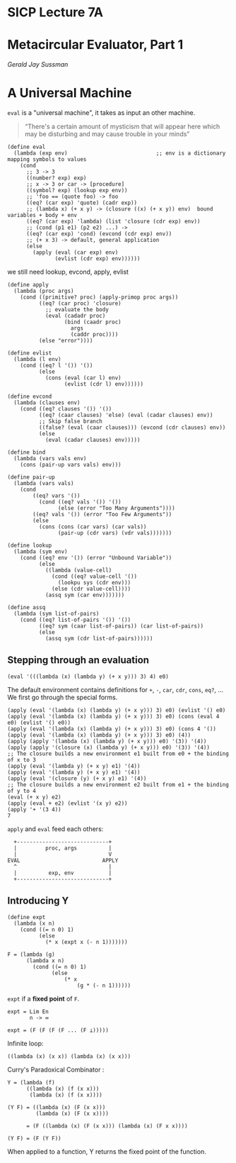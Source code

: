 # SICP Lecture 7A
# Metacircular Evaluator, Part 1

*Gerald Jay Sussman*

# A Universal Machine

`eval` is a "universal machine", it takes as input an other machine.

> “There's a certain amount of mysticism that will appear here which may be disturbing and may cause trouble in your minds”

    (define eval
      (lambda (exp env)                            ;; env is a dictionary mapping symbols to values
        (cond
          ;; 3 -> 3
          ((number? exp) exp)
          ;; x -> 3 or car -> [procedure]
          ((symbol? exp) (lookup exp env))
          ;; 'foo == (quote foo) -> foo
          ((eq? (car exp) 'quote) (cadr exp))
          ;; (lambda x) (+ x y) -> (closure ((x) (+ x y)) env)  bound variables + body + env
          ((eq? (car exp) 'lambda) (list 'closure (cdr exp) env))
          ;; (cond (p1 e1) (p2 e2) ...) ->
          ((eq? (car exp) 'cond) (evcond (cdr exp) env))
          ;; (+ x 3) -> default, general application
          (else
            (apply (eval (car exp) env)
                   (evlist (cdr exp) env))))))

we still need lookup, evcond, apply, evlist

    (define apply
      (lambda (proc args)
        (cond ((primitive? proc) (apply-primop proc args))
              ((eq? (car proc) 'closure)
                ;; evaluate the body
                (eval (cadadr proc)
                      (bind (caadr proc)
                        args
                        (caddr proc))))
              (else "error"))))

    (define evlist
      (lambda (l env)
        (cond ((eq? l '()) '())
              (else
                (cons (eval (car l) env)
                      (evlist (cdr l) env))))))

    (define evcond
      (lambda (clauses env)
        (cond ((eq? clauses '()) '())
              ((eq? (caar clauses) 'else) (eval (cadar clauses) env))
              ;; Skip false branch
              ((false? (eval (caar clauses))) (evcond (cdr clauses) env))
              (else
                (eval (cadar clauses) env)))))

    (define bind
      (lambda (vars vals env)
        (cons (pair-up vars vals) env)))

    (define pair-up
      (lambda (vars vals)
        (cond
            ((eq? vars '())
              (cond ((eq? vals '()) '())
                    (else (error "Too Many Arguments"))))
            ((eq? vals '()) (error "Too Few Arguments"))
            (else
              (cons (cons (car vars) (car vals))
                    (pair-up (cdr vars) (vdr vals)))))))

    (define lookup
      (lambda (sym env)
        (cond ((eq? env '()) (error "Unbound Variable"))
              (else
                ((lambda (value-cell)
                  (cond ((eq? value-cell '())
                    (lookpu sys (cdr env)))
                  (else (cdr value-cell))))
                (assq sym (car env)))))))

    (define assq
      (lambda (sym list-of-pairs)
        (cond ((eq? list-of-pairs '()) '())
              ((eq? sym (caar list-of-pairs)) (car list-of-pairs))
              (else
                (assq sym (cdr list-of-pairs))))))

## Stepping through an evaluation

    (eval '(((lambda (x) (lambda y) (+ x y))) 3) 4) e0)

The default environment contains definitions for `+`, `-`, `car`, `cdr`, `cons`, `eq?`, ...
We first go through the special forms.

    (apply (eval '(lambda (x) (lambda y) (+ x y))) 3) e0) (evlist '() e0)
    (apply (eval '(lambda (x) (lambda y) (+ x y))) 3) e0) (cons (eval 4 e0) (evlist '() e0))
    (apply (eval '(lambda (x) (lambda y) (+ x y))) 3) e0) (cons 4 '())
    (apply (eval '(lambda (x) (lambda y) (+ x y))) 3) e0) (4))
    (apply (apply '(lambda (x) (lambda y) (+ x y))) e0) '(3)) '(4))
    (apply (apply '(closure (x) (lambda y) (+ x y))) e0) '(3)) '(4))
    ;; The closure builds a new environment e1 built from e0 + the binding of x to 3
    (apply (eval '(lambda y) (+ x y) e1) '(4))
    (apply (eval '(lambda y) (+ x y) e1) '(4))
    (apply (eval '(closure (y) (+ x y) e1) '(4))
    ;; The closure builds a new environment e2 built from e1 + the binding of y to 4
    (eval (+ x y) e2)
    (apply (eval + e2) (evlist '(x y) e2))
    (apply '+ '(3 4))
    7

`apply` and `eval` feed each others:

      +-----------------------------+
      |         proc, args          |
      |                             V
    EVAL                          APPLY
      ^                             |
      |          exp, env           |
      +-----------------------------+


## Introducing Y

    (define expt
      (lambda (x n)
        (cond ((= n 0) 1)
              (else
                (* x (expt x (- n 1)))))))

    F = (lambda (g)
          (lambda x n)
            (cond ((= n 0) 1)
                  (else
                      (* x
                          (g * (- n 1))))))

`expt` if a **fixed point** of `F`.

    expt = Lim En
           n -> ∞

    expt = (F (F (F (F ... (F ⊥)))))

Infinite loop:

    ((lambda (x) (x x)) (lambda (x) (x x)))

Curry's Paradoxical Combinator :

    Y = (lambda (f)
          ((lambda (x) (f (x x)))
           (lambda (x) (f (x x))))

    (Y F) = ((lambda (x) (F (x x)))
             (lambda (x) (F (x x))))

          = (F ((lambda (x) (F (x x))) (lambda (x) (F x x))))

    (Y F) = (F (Y F))

When applied to a function, Y returns the fixed point of the function.


